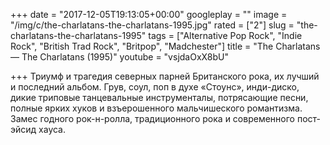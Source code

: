 +++
date = "2017-12-05T19:13:05+00:00"
googleplay = ""
image = "/img/c/the-charlatans-the-charlatans-1995.jpg"
rated = ["2"]
slug = "the-charlatans-the-charlatans-1995"
tags = ["Alternative Pop Rock", "Indie Rock", "British Trad Rock", "Britpop", "Madchester"]
title = "The Charlatans — The Charlatans (1995)"
youtube = "vsjdaOxX8bU"

+++
Триумф и&nbsp;трагедия северных парней Британского рока, их&nbsp;лучший и&nbsp;последний альбом. Грув, соул, поп в&nbsp;духе &laquo;Стоунс&raquo;, инди-диско, дикие триповые танцевальные инструменталы, потрясающие песни, полные ярких хуков и&nbsp;взъерошенного мальчишеского романтизма. Замес годного рок-н-ролла, традиционного рока и&nbsp;современного пост-эйсид хауса.